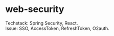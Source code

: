 # web-security

Techstack: Spring Security, React. <br>
Issue: SSO, AccessToken, RefreshToken, O2auth.
